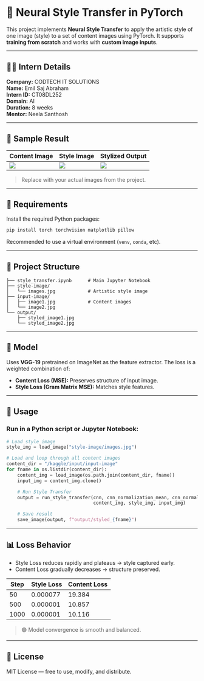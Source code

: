 
# 🎨 Neural Style Transfer in PyTorch

This project implements **Neural Style Transfer** to apply the artistic style of one image (style) to a set of content images using PyTorch. It supports **training from scratch** and works with **custom image inputs**.

---

## 🧑‍💻 Intern Details

**Company:** CODTECH IT SOLUTIONS  
**Name:** Emil Saj Abraham  
**Intern ID:** CT08DL252  
**Domain:** AI  
**Duration:** 8 weeks  
**Mentor:** Neela Santhosh  

---

## 📸 Sample Result

| Content Image | Style Image | Stylized Output |
|---------------|-------------|-----------------|
| ![](examples/content.jpg) | ![](examples/style.jpg) | ![](examples/output.jpg) |

> Replace with your actual images from the project.

---

## 🧰 Requirements

Install the required Python packages:

```bash
pip install torch torchvision matplotlib pillow
```

Recommended to use a virtual environment (`venv`, `conda`, etc).

---

## 📁 Project Structure

```
├── style_transfer.ipynb      # Main Jupyter Notebook
├── style-image/
│   └── images.jpg            # Artistic style image
├── input-image/
│   ├── image1.jpg            # Content images
│   └── image2.jpg
└── output/
    ├── styled_image1.jpg
    └── styled_image2.jpg
```

---

## 🧠 Model

Uses **VGG-19** pretrained on ImageNet as the feature extractor. The loss is a weighted combination of:

- **Content Loss (MSE):** Preserves structure of input image.
- **Style Loss (Gram Matrix MSE):** Matches style features.

---

## 🚀 Usage

### Run in a Python script or Jupyter Notebook:

```python
# Load style image
style_img = load_image("style-image/images.jpg")

# Load and loop through all content images
content_dir = "/kaggle/input/input-image"
for fname in os.listdir(content_dir):
    content_img = load_image(os.path.join(content_dir, fname))
    input_img = content_img.clone()

    # Run Style Transfer
    output = run_style_transfer(cnn, cnn_normalization_mean, cnn_normalization_std,
                                content_img, style_img, input_img)

    # Save result
    save_image(output, f"output/styled_{fname}")
```

---

## 📊 Loss Behavior

- Style Loss reduces rapidly and plateaus → style captured early.
- Content Loss gradually decreases → structure preserved.

| Step | Style Loss | Content Loss |
|------|------------|--------------|
| 50   | 0.000077   | 19.384       |
| 500  | 0.000001   | 10.857       |
| 1000 | 0.000001   | 10.116       |

> 🟢 Model convergence is smooth and balanced.

---

## 📄 License

MIT License — free to use, modify, and distribute.
